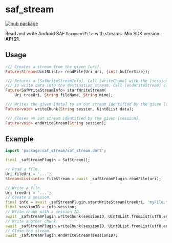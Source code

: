 # saf_stream

[![pub package](https://img.shields.io/pub/v/saf_stream.svg)](https://pub.dev/packages/saf_stream)

Read and write Android SAF `DocumentFile` with streams. Min SDK version: **API 21**.

## Usage

```dart
/// Creates a stream from the given [uri].
Future<Stream<Uint8List>> readFile(Uri uri, {int? bufferSize});

/// Returns a [SafWriteStreamInfo]. Call [writeChunk] with the [session] from [SafWriteStreamInfo]
/// to write data into the destination stream. Call [endWriteStream] close the destination stream.
Future<SafWriteStreamInfo> startWriteStream(
    Uri treeUri, String fileName, String mime);

/// Writes the given [data] to an out stream identified by the given [session].
Future<void> writeChunk(String session, Uint8List data);

/// Closes an out stream identified by the given [session].
Future<void> endWriteStream(String session);
```

## Example

```dart
import 'package:saf_stream/saf_stream.dart';

final _safStreamPlugin = SafStream();

// Read a file.
Uri fileUri = '...';
Stream<List<int>> fileStream = await _safStreamPlugin.readFile(uri);

// Write a file.
Uri treeUri = '...';
// Create a session.
final info = await _safStreamPlugin.startWriteStream(treeUri, 'myFile.txt', 'text/plain');
final sessionID = info.session;
// Write chunk with a session ID.
await _safStreamPlugin.writeChunk(sessionID, Uint8List.fromList(utf8.encode('block 1')));
// Write another chunk.
await _safStreamPlugin.writeChunk(sessionID, Uint8List.fromList(utf8.encode('block 2')));
// Close the stream.
await _safStreamPlugin.endWriteStream(sessionID);
```
